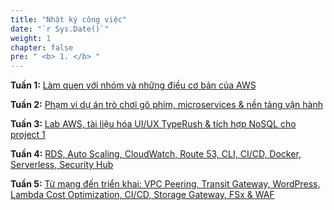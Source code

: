 ```yaml
---
title: "Nhật ký công việc"
date: "`r Sys.Date()`"
weight: 1
chapter: false
pre: " <b> 1. </b> "
---
```




**Tuần 1:** [Làm quen với nhóm và những điều cơ bản của AWS](1.1-week1/)

**Tuần 2:** [Phạm vi dự án trò chơi gõ phím, microservices & nền tảng vận hành](1.2-week2/)

**Tuần 3:** [Lab AWS, tài liệu hóa UI/UX TypeRush & tích hợp NoSQL cho project 1](1.3-week3/)

**Tuần 4:** [RDS, Auto Scaling, CloudWatch, Route 53, CLI, CI/CD, Docker, Serverless, Security Hub](1.4-Week4/)

**Tuần 5:** [Từ mạng đến triển khai: VPC Peering, Transit Gateway, WordPress, Lambda Cost Optimization, CI/CD, Storage Gateway, FSx & WAF](1.5-week5/)
<!--
**Tuần 6:** [Chưa](1.6-week6/)

**Tuần 7:** [Chưa](1.7-week7/)

**Tuần 8:** [Chưa](1.8-week8/)

**Tuần 9:** [Chưa](1.9-week9/)

**Tuần 10:** [Chưa](1.10-week10/)

**Tuần 11:** [Chưa](1.11-week11/)

**Tuần 12:** [Chưa](1.12-week12/)
-->